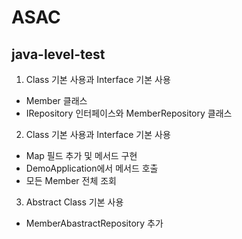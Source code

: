 # ASAC

## java-level-test
1. Class 기본 사용과 Interface 기본 사용
  - Member 클래스
  - IRepository 인터페이스와 MemberRepository 클래스
2. Class 기본 사용과 Interface 기본 사용
  - Map 필드 추가 및 메서드 구현
  - DemoApplication에서 메서드 호출
  - 모든 Member 전체 조회
3. Abstract Class 기본 사용
  - MemberAbastractRepository 추가
